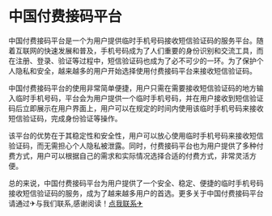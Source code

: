 # 中国付费接码平台

中国付费接码平台是一个为用户提供临时手机号码接收短信验证码的服务平台。随着互联网的快速发展和普及，手机号码成为了人们重要的身份识别和交流工具，而在注册、登录、验证等过程中，短信验证码也成为了必不可少的一环。为了保护个人隐私和安全，越来越多的用户开始选择使用付费接码平台来接收短信验证码。

中国付费接码平台的使用非常简单便捷，用户只需在需要接收短信验证码的地方输入临时手机号码，平台会为用户提供一个临时手机号码，并在用户接收到短信验证码后立即展示在用户界面上，用户可以在规定的时间内使用该临时手机号码来接收短信验证码，完成身份验证等操作。

该平台的优势在于其稳定性和安全性，用户可以放心使用临时手机号码来接收短信验证码，而无需担心个人隐私被泄露。同时，付费接码平台也为用户提供了多种付费方式，用户可以根据自己的需求和实际情况选择合适的付费方式，非常灵活方便。

总的来说，中国付费接码平台为用户提供了一个安全、稳定、便捷的临时手机号码接收短信验证码的服务，成为了越来越多用户的首选。更多关于中国付费接码平台 请通过✈与我们联系,感谢阅读！[点我联系✈](https://web.G208.com)